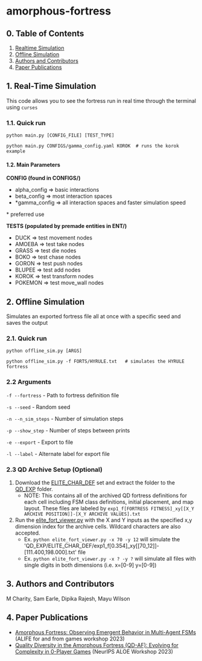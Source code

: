 # amorphous-fortress



## 0. Table of Contents

1. [Realtime Simulation](#1-realtime-simulation)
2. [Offline Simulation](#2-offline-simulation)
3. [Authors and Contributors](#3-authors-and-contributors)
4. [Paper Publications](#4-paper-publications)


## 1. Real-Time Simulation
This code allows you to see the fortress run in real time through the terminal using `curses`

### 1.1. Quick run
`python main.py [CONFIG_FILE] [TEST_TYPE]`

`python main.py CONFIGS/gamma_config.yaml KOROK  # runs the korok example`

#### 1.2. Main Parameters

**CONFIG (found in CONFIGS/)**
- alpha_config => basic interactions 
- beta_config => most interaction spaces
- *gamma_config => all interaction spaces and faster simulation speed

\* preferred use


**TESTS (populated by premade entities in ENT/)**
- DUCK => test movement nodes
- AMOEBA => test take nodes
- GRASS => test die nodes
- BOKO => test chase nodes
- GORON => test push nodes
- BLUPEE => test add nodes
- KOROK => test transform nodes
- POKEMON => test move_wall nodes

## 2. Offline Simulation
Simulates an exported fortress file all at once with a specific seed and saves the output


### 2.1. Quick run
`python offline_sim.py [ARGS]`

`python offline_sim.py -f FORTS/HYRULE.txt   # simulates the HYRULE fortress`

### 2.2 Arguments

`-f --fortress` - Path to fortress definition file

`-s --seed` - Random seed

`-n --n_sim_steps` - Number of simulation steps

`-p --show_step` - Number of steps between prints
 
`-e --export` - Export to file

`-l --label` - Alternate label for export file


### 2.3 QD Archive Setup (Optional)
1. Download the [ELITE_CHAR_DEF](https://drive.google.com/file/d/1y4LSOpBvCc83slGmH5WgFdp72MlPmxCA/view?usp=sharing) set and extract the folder to the [QD_EXP](QD_EXP/) folder.
   - NOTE: This contains all of the archived QD fortress definitions for each cell including FSM class definitions, initial placement, and map layout. These files are labeled by `exp1_f[FORTRESS FITNESS]_xy[[X_Y ARCHIVE POSITION]]-[X_Y ARCHIVE VALUES].txt`
2. Run the [elite_fort_viewer.py](elite_fort_viewer) with the X and Y inputs as the specified x,y dimension index for the archive cells. Wildcard characters are also accepted.
   - Ex. `python elite_fort_viewer.py -x 70 -y 12` will simulate the 'QD_EXP/ELITE_CHAR_DEF/exp1_f[0.354]_xy[[70_12]]-[111.400,198.000].txt' file
   - Ex. `python elite_fort_viewer.py -x ? -y ?` will simulate all files with single digits in both dimensions (i.e. x=[0-9] y=[0-9])

## 3. Authors and Contributors
M Charity, Sam Earle, Dipika Rajesh, Mayu Wilson

## 4. Paper Publications
- [Amorphous Fortress: Observing Emergent Behavior in Multi-Agent FSMs](https://arxiv.org/pdf/2306.13169.pdf) (ALIFE for and from games workshop 2023)
- [Quality Diversity in the Amorphous Fortress (QD-AF): Evolving for Complexity in 0-Player Games](https://arxiv.org/abs/2312.02231) (NeurIPS ALOE Workshop 2023)